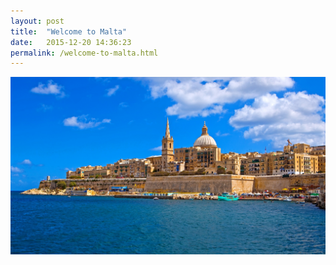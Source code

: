 ```yaml
---
layout: post
title:  "Welcome to Malta"
date:   2015-12-20 14:36:23
permalink: /welcome-to-malta.html
---
```

<span class="image featured">
    <img src="location/images/valletta.jpg">
</span>
